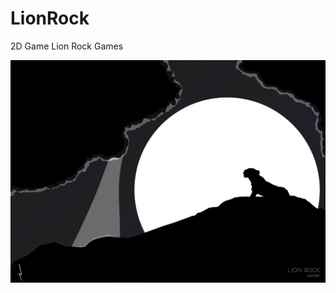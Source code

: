 # LionRock
2D Game Lion Rock Games

![screen1](https://raw.githubusercontent.com/NicoBarbaros/LionRock/master/LionKingPhotoBomb.png)
